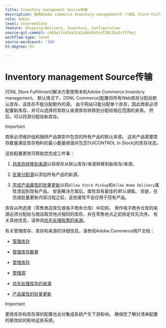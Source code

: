 ```yaml
---
title: Inventory management Source传输
description: 使用Adobe Commerce Inventory management为 [!DNL Store Fulfillment solution] 配置库存。 设置新库存并从默认库存中转移库存，以便将其分配给为启用“商店履行”解决方案所需的商店提货功能而配置的来源。
role: Admin
level: Intermediate
feature: Shipping/Delivery, Inventory, Configuration
source-git-commit: cb69e11cd54a3ca1ab66543c4f28526a3cf1f9e1
workflow-type: tm+mt
source-wordcount: '356'
ht-degree: 0%

---
```



# Inventory management Source传输

[!DNL Store Fulfillment]解决方案使用本机Adobe Commerce Inventory management。 默认情况下，[!DNL Commerce]配置将所有Web库存分配给默认库存，该库存不能分配额外的源。 由于网站只能分配单个库存，因此商家必须配置新库存，并可以选择将其默认来源库存转移到分配给相应范围的来源。 然后，可以将源分配给新库存。

>[!IMPORTANT]
>
>商家必须维护组和捆绑产品类型中包含的所有产品的默认来源。 这些产品需要库存数量满足库存物料的最小数量阈值并包含[!UICONTROL In Stock]的库存状态。

这些配置更改可帮助您完成三件事：

1. [将库存转移到来源](https://experienceleague.adobe.com/zh-hans/docs/commerce-admin/inventory/quantities/inventory-transfer)以将库存从默认库存/来源转移到新库存/来源。

1. [批量分配源](https://experienceleague.adobe.com/zh-hans/docs/commerce-admin/inventory/quantities/bulk-assignment)以添加所有产品的新源。

1. [完成产品属性的批量更新](https://experienceleague.adobe.com/zh-hans/docs/commerce-admin/catalog/product-attributes/create/bulk-product-attribute-update)以将`Allow Store Pickup`和`Allow Home Delivery`属性添加到现有产品。 安装解决方案后，属性具有最佳的&#x200B;*默认值*&#x200B;值。 但是，在完成批量更新内容过程之前，这些属性不会应用于现有产品。

库存从所选源（零售商店库位或电子商务仓库）中扣除。 用作电子商务仓库的来源必须分配给与商店取货地点相同的库存，并在零售地点之前排定优先次序。 有关其他信息，请参阅[优先处理股票的来源](https://experienceleague.adobe.com/zh-hans/docs/commerce-admin/inventory/stocks/stocks-prioritize-sources)。

有关管理库存、库存和来源的详细信息，请参阅Adobe Commerce用户文档：

- [管理库存](https://experienceleague.adobe.com/zh-hans/docs/commerce-admin/inventory/introduction)

- [管理库存数量](https://experienceleague.adobe.com/zh-hans/docs/commerce-admin/inventory/quantities/quantities-manage)

- [管理库存](https://experienceleague.adobe.com/zh-hans/docs/commerce-admin/inventory/stocks/stocks-manage)

- [管理源](https://experienceleague.adobe.com/zh-hans/docs/commerce-admin/inventory/sources/sources-manage)

- [优先处理库存的来源](https://experienceleague.adobe.com/zh-hans/docs/commerce-admin/inventory/stocks/stocks-prioritize-sources)

- [产品属性的批量更新](https://experienceleague.adobe.com/zh-hans/docs/commerce-admin/catalog/product-attributes/create/bulk-product-attribute-update)


>[!IMPORTANT]
>
>更改库存和库存源的配置也会对集成系统产生下游影响。 确保您了解对清单配置的更改如何影响这些系统。
